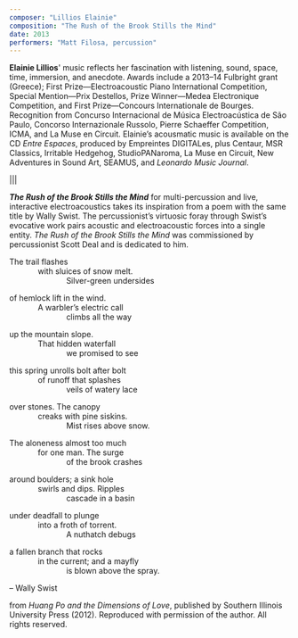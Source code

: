 ```yaml
---
composer: "Lillios Elainie"
composition: "The Rush of the Brook Stills the Mind"
date: 2013
performers: "Matt Filosa, percussion"
---
```

**Elainie Lillios**' music reflects her fascination with listening, sound, space, time, immersion, and anecdote. Awards include a 2013–14 Fulbright grant (Greece); First Prize—Electroacoustic Piano International Competition, Special Mention—Prix Destellos, Prize Winner—Medea Electronique Competition, and First Prize—Concours Internationale de Bourges. Recognition from Concurso Internacional de Música Electroacústica de São Paulo, Concorso Internazionale Russolo, Pierre Schaeffer Competition, ICMA, and La Muse en Circuit. Elainie’s acousmatic music is available on the CD *Entre Espaces*, produced by Empreintes DIGITALes, plus Centaur, MSR Classics, Irritable Hedgehog, StudioPANaroma, La Muse en Circuit, New Adventures in Sound Art, SEAMUS, and *Leonardo Music Journal*.

|||

**_The Rush of the Brook Stills the Mind_** for multi-percussion and live, interactive electroacoustics takes its inspiration from a poem with the same title by Wally Swist. The percussionist’s virtuosic foray through Swist’s evocative work pairs acoustic and electroacoustic forces into a single entity. *The Rush of the Brook Stills the Mind* was commissioned by percussionist Scott Deal and is dedicated to him. 

The trail flashes   
&nbsp;&nbsp;&nbsp;&nbsp;&nbsp;&nbsp;&nbsp;&nbsp;&nbsp;&nbsp;&nbsp;&nbsp;
with sluices of snow melt.  
&nbsp;&nbsp;&nbsp;&nbsp;&nbsp;&nbsp;&nbsp;&nbsp;&nbsp;&nbsp;&nbsp;&nbsp;
&nbsp;&nbsp;&nbsp;&nbsp;&nbsp;&nbsp;&nbsp;&nbsp;&nbsp;&nbsp;&nbsp;&nbsp;
Silver-green undersides 

of hemlock lift in the wind.   
&nbsp;&nbsp;&nbsp;&nbsp;&nbsp;&nbsp;&nbsp;&nbsp;&nbsp;&nbsp;&nbsp;&nbsp;
A warbler’s electric call  
&nbsp;&nbsp;&nbsp;&nbsp;&nbsp;&nbsp;&nbsp;&nbsp;&nbsp;&nbsp;&nbsp;&nbsp;
&nbsp;&nbsp;&nbsp;&nbsp;&nbsp;&nbsp;&nbsp;&nbsp;&nbsp;&nbsp;&nbsp;&nbsp;
climbs all the way 

up the mountain slope.   
&nbsp;&nbsp;&nbsp;&nbsp;&nbsp;&nbsp;&nbsp;&nbsp;&nbsp;&nbsp;&nbsp;&nbsp;
That hidden waterfall  
&nbsp;&nbsp;&nbsp;&nbsp;&nbsp;&nbsp;&nbsp;&nbsp;&nbsp;&nbsp;&nbsp;&nbsp;
&nbsp;&nbsp;&nbsp;&nbsp;&nbsp;&nbsp;&nbsp;&nbsp;&nbsp;&nbsp;&nbsp;&nbsp;
we promised to see 


this spring unrolls bolt after bolt  
&nbsp;&nbsp;&nbsp;&nbsp;&nbsp;&nbsp;&nbsp;&nbsp;&nbsp;&nbsp;&nbsp;&nbsp;
of runoff that splashes  
&nbsp;&nbsp;&nbsp;&nbsp;&nbsp;&nbsp;&nbsp;&nbsp;&nbsp;&nbsp;&nbsp;&nbsp;
&nbsp;&nbsp;&nbsp;&nbsp;&nbsp;&nbsp;&nbsp;&nbsp;&nbsp;&nbsp;&nbsp;&nbsp;
veils of watery lace

over stones. The canopy  
&nbsp;&nbsp;&nbsp;&nbsp;&nbsp;&nbsp;&nbsp;&nbsp;&nbsp;&nbsp;&nbsp;&nbsp;
creaks with pine siskins.  
&nbsp;&nbsp;&nbsp;&nbsp;&nbsp;&nbsp;&nbsp;&nbsp;&nbsp;&nbsp;&nbsp;&nbsp;
&nbsp;&nbsp;&nbsp;&nbsp;&nbsp;&nbsp;&nbsp;&nbsp;&nbsp;&nbsp;&nbsp;&nbsp;
Mist rises above snow. 

The aloneness almost too much  
&nbsp;&nbsp;&nbsp;&nbsp;&nbsp;&nbsp;&nbsp;&nbsp;&nbsp;&nbsp;&nbsp;&nbsp;
for one man. The surge  
&nbsp;&nbsp;&nbsp;&nbsp;&nbsp;&nbsp;&nbsp;&nbsp;&nbsp;&nbsp;&nbsp;&nbsp;
&nbsp;&nbsp;&nbsp;&nbsp;&nbsp;&nbsp;&nbsp;&nbsp;&nbsp;&nbsp;&nbsp;&nbsp;
of the brook crashes 

around boulders; a sink hole  
&nbsp;&nbsp;&nbsp;&nbsp;&nbsp;&nbsp;&nbsp;&nbsp;&nbsp;&nbsp;&nbsp;&nbsp;
swirls and dips. Ripples  
&nbsp;&nbsp;&nbsp;&nbsp;&nbsp;&nbsp;&nbsp;&nbsp;&nbsp;&nbsp;&nbsp;&nbsp;
&nbsp;&nbsp;&nbsp;&nbsp;&nbsp;&nbsp;&nbsp;&nbsp;&nbsp;&nbsp;&nbsp;&nbsp;
cascade in a basin 

under deadfall to plunge   
&nbsp;&nbsp;&nbsp;&nbsp;&nbsp;&nbsp;&nbsp;&nbsp;&nbsp;&nbsp;&nbsp;&nbsp;
into a froth of torrent.  
&nbsp;&nbsp;&nbsp;&nbsp;&nbsp;&nbsp;&nbsp;&nbsp;&nbsp;&nbsp;&nbsp;&nbsp;
&nbsp;&nbsp;&nbsp;&nbsp;&nbsp;&nbsp;&nbsp;&nbsp;&nbsp;&nbsp;&nbsp;&nbsp;
A nuthatch debugs 

a fallen branch that rocks   
&nbsp;&nbsp;&nbsp;&nbsp;&nbsp;&nbsp;&nbsp;&nbsp;&nbsp;&nbsp;&nbsp;&nbsp;
in the current; and a mayfly  
&nbsp;&nbsp;&nbsp;&nbsp;&nbsp;&nbsp;&nbsp;&nbsp;&nbsp;&nbsp;&nbsp;&nbsp;
&nbsp;&nbsp;&nbsp;&nbsp;&nbsp;&nbsp;&nbsp;&nbsp;&nbsp;&nbsp;&nbsp;&nbsp;
is blown above the spray. 

– Wally Swist 

from *Huang Po and the Dimensions of Love*, published by Southern Illinois University Press (2012). Reproduced with permission of the author. All rights reserved.